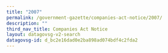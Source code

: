```yaml
---
title: "2007"
permalink: /government-gazette/companies-act-notice/2007/
description: ""
third_nav_title: Companies Act Notice
layout: datagovsg-v2-search
datagovsg-id: d_bc2e16dad0e2ba898ad074bdf4c2fda2
---
```

